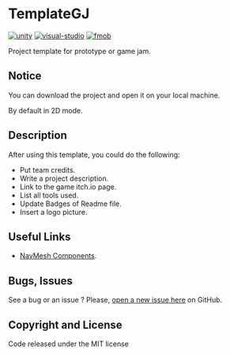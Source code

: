 # TemplateGJ
[![unity](https://img.shields.io/badge/unity-2019.4.25f1-blue)](https://unity3d.com/fr/get-unity/download)
[![visual-studio](https://img.shields.io/badge/visualstudio-2019-purple)](https://visualstudio.microsoft.com/fr/vs/)
[![fmob](https://img.shields.io/badge/fmob-2.00.08-orange)](https://www.fmod.com/download)

Project template for prototype or game jam.

## Notice
You can download the project and open it on your local machine.

By default in 2D mode.

## Description
After using this template, you could do the following:
- Put team credits.
- Write a project description.
- Link to the game itch.io page.
- List all tools used.
- Update Badges of Readme file.
- Insert a logo picture.

## Useful Links
- [NavMesh Components](https://github.com/Unity-Technologies/NavMeshComponents).

## Bugs, Issues
See a bug or an issue ? Please, [open a new issue here](https://github.com/sgaumin/TemplateGJ/issues) on GitHub.

## Copyright and License
Code released under the MIT license

